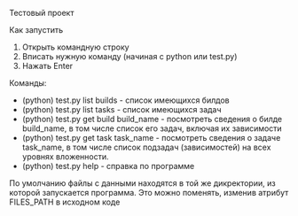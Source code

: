 Тестовый проект

Как запустить
1. Открыть командную строку
2. Вписать нужную команду (начиная с python или test.py)
3. Нажать Enter

Команды:
- (python) test.py list builds - список имеющихся билдов
- (python) test.py list tasks - список имеющихся задач
- (python) test.py get build build_name - посмотреть сведения о билде build_name, в том числе список его задач, включая их зависимости
- (python) test.py get task task_name - посмотреть сведения о задаче task_name, в том числе список подзадач (зависимостей) на всех уровнях вложенности.
- (python) test.py help - справка по программе

По умолчанию файлы с данными находятся в той же дикректории, из которой запускается программа. Это можно поменять, изменив атрибут FILES_PATH в исходном коде